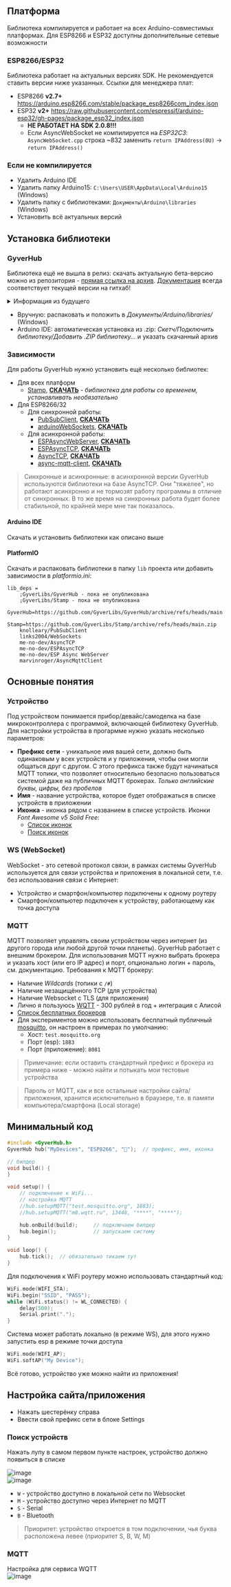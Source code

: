 ## Платформа
Библиотека компилируется и работает на всех Arduino-совместимых платформах. Для ESP8266 и ESP32 доступны дополнительные сетевые возможности

### ESP8266/ESP32
Библиотека работает на актуальных версиях SDK. Не рекомендуется ставить версии ниже указанных. Ссылки для менеджера плат:
- ESP8266 **v2.7+** https://arduino.esp8266.com/stable/package_esp8266com_index.json
- ESP32 **v2+** https://raw.githubusercontent.com/espressif/arduino-esp32/gh-pages/package_esp32_index.json
    - **НЕ РАБОТАЕТ НА SDK 2.0.8!!!**
    - Если AsyncWebSocket не компилируется на *ESP32C3*: `AsyncWebSocket.cpp` строка ~832 заменить `return IPAddress(0U)` -> `return IPAddress()`

### Если не компилируется
- Удалить Arduino IDE
- Удалить папку Arduino15: `C:\Users\USER\AppData\Local\Arduino15` (Windows)
- Удалить папку с библиотеками: `Документы\Arduino\libraries` (Windows)
- Установить всё актуальных версий

## Установка библиотеки
### GyverHub
Библиотека ещё не вышла в релиз: скачать актуальную бета-версию можно из репозитория - [прямая ссылка на архив](https://github.com/GyverLibs/GyverHub/archive/refs/heads/main.zip). [Документация](https://github.com/GyverLibs/GyverHub/wiki) всегда соответствует текущей версии на гитхаб!

<details>
<summary>Информация из будущего</summary>

- Библиотеку можно найти по названию **GyverHub** и установить через менеджер библиотек в:
    - Arduino IDE
    - Arduino IDE v2
    - PlatformIO
- [Скачать библиотеку](https://github.com/GyverLibs/GyverHub/archive/refs/heads/main.zip) .zip архивом для ручной установки:
    - Распаковать и положить в *Документы/Arduino/libraries/*
    - (Arduino IDE) автоматическая установка из .zip: *Скетч/Подключить библиотеку/Добавить .ZIP библиотеку…* и указать скачанный архив

</details>

- Вручную: распаковать и положить в *Документы/Arduino/libraries/* (Windows)
- Arduino IDE: автоматическая установка из .zip: *Скетч/Подключить библиотеку/Добавить .ZIP библиотеку…* и указать скачанный архив

### Зависимости
Для работы GyverHub нужно установить ещё несколько библиотек:
- Для всех платформ
    - [Stamp](https://github.com/GyverLibs/Stamp), [**СКАЧАТЬ**](https://github.com/GyverLibs/Stamp/archive/refs/heads/main.zip) - *библиотека для работы со временем, устанавливать необязательно*
- Для ESP8266/32
    - Для синхронной работы:
        - [PubSubClient](https://github.com/knolleary/pubsubclient), [**СКАЧАТЬ**](https://github.com/knolleary/pubsubclient/archive/refs/heads/master.zip)
        - [arduinoWebSockets](https://github.com/Links2004/arduinoWebSockets), [**СКАЧАТЬ**](https://github.com/Links2004/arduinoWebSockets/archive/refs/heads/master.zip)
    - Для асинхронной работы:
        - [ESPAsyncWebServer](https://github.com/me-no-dev/ESPAsyncWebServer), [**СКАЧАТЬ**](https://github.com/me-no-dev/ESPAsyncWebServer/archive/refs/heads/master.zip)
        - [ESPAsyncTCP](https://github.com/me-no-dev/ESPAsyncTCP), [**СКАЧАТЬ**](https://github.com/me-no-dev/ESPAsyncTCP/archive/refs/heads/master.zip)
        - [AsyncTCP](https://github.com/me-no-dev/AsyncTCP), [**СКАЧАТЬ**](https://github.com/me-no-dev/AsyncTCP/archive/refs/heads/master.zip)
        - [async-mqtt-client](https://github.com/marvinroger/async-mqtt-client), [**СКАЧАТЬ**](https://github.com/marvinroger/async-mqtt-client/archive/refs/heads/develop.zip)

> Синхронные и асинхронные: в асинхронной версии GyverHub используются библиотеки на базе AsyncTCP. Они "тяжелее", но работают асинхронно и не тормозят работу программы в отличие от синхронных. В то же время на синхронных работа будет более стабильной, по крайней мере мне так показалось.

#### Arduino IDE
Скачать и установить библиотеки как описано выше

#### PlatformIO
Скачать и распаковать библиотеки в папку `lib` проекта или добавить зависимости в *platformio.ini*:

```dosini
lib_deps =
    ;GyverLibs/GyverHub - пока не опубликована
    ;GyverLibs/Stamp - пока не опубликована
    GyverHub=https://github.com/GyverLibs/GyverHub/archive/refs/heads/main.zip
    Stamp=https://github.com/GyverLibs/Stamp/archive/refs/heads/main.zip
    knolleary/PubSubClient
    links2004/WebSockets
    me-no-dev/AsyncTCP
    me-no-dev/ESPAsyncTCP
    me-no-dev/ESP Async WebServer
    marvinroger/AsyncMqttClient
```

## Основные понятия
### Устройство
Под устройством понимается прибор/девайс/самоделка на базе микроконтроллера с программой, включающей библиотеку GyverHub. Для настройки устройства в прогармме нужно указать несколько параметров:
- **Префикс сети** - уникальное имя вашей сети, должно быть одинаковым у всех устройств и у приложения, чтобы они могли общаться друг с другом. С этого префикса также будут начинаться MQTT топики, что позволяет относительно безопасно пользоваться системой даже на публичных MQTT брокерах. *Только английские буквы, цифры, без пробелов*
- **Имя** - название устройства, которое будет отображаться в списке устройств в приложении
- **Иконка** - иконка рядом с названием в списке устройств. Иконки *Font Awesome v5 Solid Free*:
    - [Список иконок](https://fontawesome.com/v5/cheatsheet/free/solid)
    - [Поиск иконок](https://fontawesome.com/v5/search?o=r&m=free&s=solid)

### WS (WebSocket)
WebSocket - это сетевой протокол связи, в рамках системы GyverHub используется для связи устройства и приложения в локальной сети, т.е. без использования связи с Интернет:
- Устройство и смартфон/компьютер подключены к одному роутеру
- Смартфон/компьютер подключен к устройству, работающему как точка доступа

### MQTT
MQTT позволяет управлять своим устройством через интернет (из другого города или любой другой точки планеты). GyverHub работает с внешним брокером. Для использования MQTT нужно выбрать брокера и указать хост (или его IP адрес) и порт, опционально логин + пароль, см. документацию. Требования к MQTT брокеру:
- Наличие *Wildcards* (топики с `/#`)
- Наличие незащищённого TCP (для устройства)
- Наличие Websocket с TLS (для приложения)
- Лично я пользуюсь [WQTT](https://www.wqtt.ru/) - 300 рублей в год + интеграция с Алисой
- [Список бесплатных брокеров](https://kotyara12.ru/iot/cloud_services/)
- Для экспериментов можно использовать бесплатный публичный [mosquitto](https://test.mosquitto.org/), он настроен в примерах по умолчанию:
  - Хост: `test.mosquitto.org`
  - Порт (esp): `1883`
  - Порт (приложение): `8081`

> Примечание: если оставить стандартный префикс и брокера из примера ниже - можно найти и потыкать мои тестовые устройства

> Пароль от MQTT, как и все остальные настройки сайта/приложения, хранится исключительно в браузере, т.е. в памяти компьютера/смартфона (Local storage)

## Минимальный код
```cpp
#include <GyverHub.h>
GyverHub hub("MyDevices", "ESP8266", "");  // префикс, имя, иконка

// билдер
void build() {
}

void setup() {
    // подключение к WiFi...
    // настройка MQTT
    //hub.setupMQTT("test.mosquitto.org", 1883);
    //hub.setupMQTT("m8.wqtt.ru", 13448, "****", "****");

    hub.onBuild(build);     // подключаем билдер
    hub.begin();            // запускаем систему
}

void loop() {
    hub.tick();  // обязательно тикаем тут
}
```

Для подключения к WiFi роутеру можно использовать стандартный код:
```cpp
WiFi.mode(WIFI_STA);
WiFi.begin("SSID", "PASS");
while (WiFi.status() != WL_CONNECTED) {
    delay(500);
    Serial.print(".");
}
```

Система может работать локально (в режиме WS), для этого нужно запустить esp в режиме точки доступа
```cpp
WiFi.mode(WIFI_AP);
WiFi.softAP("My Device");
```

Всё готово, устройство уже можно найти из приложения!

## Настройка сайта/приложения
- Нажать шестерёнку справа
- Ввести свой префикс сети в блоке Settings

### Поиск устройств
Нажать лупу в самом первом пункте настроек, устройство должно появиться в списке

![image](https://user-images.githubusercontent.com/84599917/236940953-c5d64dd3-6302-4839-8fc2-58fdb666357b.png)  
![image](https://user-images.githubusercontent.com/84599917/236945607-75249359-33ac-4935-a741-edf7cca7ab03.png)  

- `W` - устройство доступно в локальной сети по Websocket
- `M` - устройство доступно через Интернет по MQTT
- `S` - Serial
- `B` - Bluetooth

> Приоритет: устройство откроется в том подключении, чья буква расположена левее (приоритет S, B, W, M)

### MQTT
Настройка для сервиса WQTT  
![image](https://user-images.githubusercontent.com/84599917/236941720-0dbe174f-dc7e-43cf-bb46-38c7d902a30c.png)  